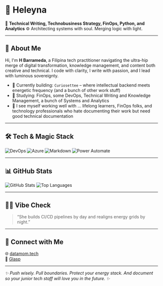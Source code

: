 # 👑 Heleyna

🌌 **Technical Writing, Technobusiness Strategy, FinOps, Python, and Analytics**
⚙️ Architecting systems with soul. Merging logic with light.  

---

## 🧬 About Me

Hi, I'm **H Barrameda**, a Filipina tech practitioner navigating the ultra-hip merge of digital transformation, knowledge management, and content both creative and technical. I code with clarity, I write with passion, and I lead with luminous sovereignty.

- 🔭 Currently building: `Curiosettee` – where intellectual backend meets energetic frequency (and a bunch of other work stuff)
- 🌱 Studying: FinOps, some DevOps, Technical Writing and Knowledge Management, a bunch of Systems and Analytics
- 👯 I see myself working well with ... lifelong learners, FinOps folks, and technology professionals who hate documenting their work but need good technical documentation

---

## 🛠️ Tech & Magic Stack

![DevOps](https://img.shields.io/badge/-DevOps-black?style=flat-square&logo=linux)
![Azure](https://img.shields.io/badge/-Azure-blue?style=flat-square&logo=microsoft-azure)
![Markdown](https://img.shields.io/badge/-Markdown-000000?style=flat-square&logo=markdown)
![Power Automate](https://img.shields.io/badge/-Power%20Automate-0078D4?style=flat-square&logo=power-automate)

---

## 📊 GitHub Stats

![GitHub Stats](https://github-readme-stats.vercel.app/api?username=reynaheleyna&show_icons=true&theme=radical)
![Top Languages](https://github-readme-stats.vercel.app/api/top-langs/?username=reynaheleyna&layout=compact&theme=radical)

---

## 🧙‍♀️ Vibe Check

> “She builds CI/CD pipelines by day and realigns energy grids by night.”

---

## 🔗 Connect with Me

🌐 [datamom.tech](https://datamom.tech)  
🧠 [Glasp](https://glasp.co/datamom)  

---

_✨ Push wisely. Pull boundaries. Protect your energy stack. And document so your junior tech staff will love you in the future. ✨_


<!--
**reynaheleyna/reynaheleyna** is a ✨ _special_ ✨ repository because its `README.md` (this file) appears on your GitHub profile.

Here are some ideas to get you started:
- 💌 Blogging at: Coming soon


#- 🔭 I’m currently working on ...
#- 🌱 I’m currently learning ...
#- 👯 I’m looking to collaborate on ...
# 🤔 I’m looking for help with ...
#- 💬 Ask me about ...
#- 📫 How to reach me: ...
#- 😄 Pronouns: ...
#- ⚡ Fun fact: ...

🐦 [@reynaheleyna](https://twitter.com/reynaheleyna)  
📸 [Instagram](https://instagram.com/reynaheleyna)  

-->
